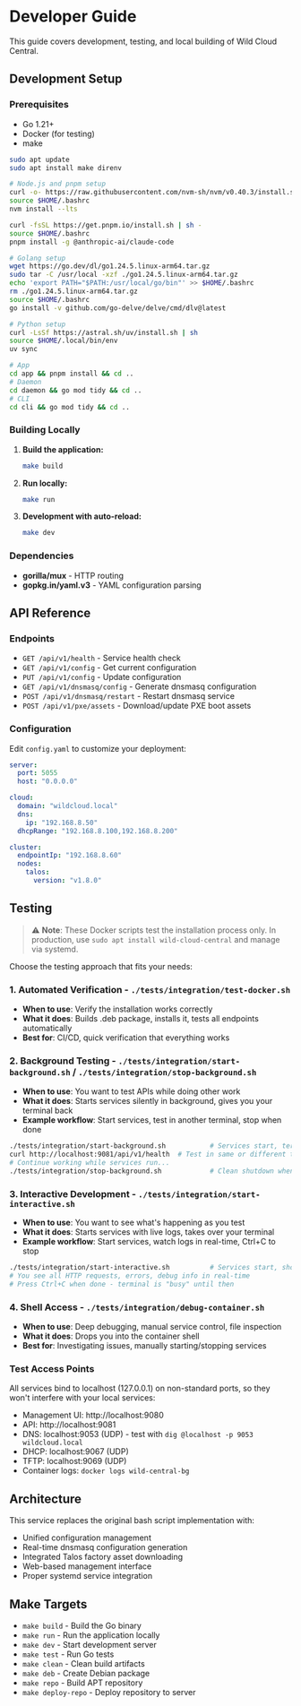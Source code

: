 # Developer Guide

This guide covers development, testing, and local building of Wild Cloud Central.

## Development Setup

### Prerequisites

- Go 1.21+
- Docker (for testing)
- make

```bash
sudo apt update
sudo apt install make direnv

# Node.js and pnpm setup
curl -o- https://raw.githubusercontent.com/nvm-sh/nvm/v0.40.3/install.sh | bash
source $HOME/.bashrc
nvm install --lts

curl -fsSL https://get.pnpm.io/install.sh | sh -
source $HOME/.bashrc
pnpm install -g @anthropic-ai/claude-code

# Golang setup
wget https://go.dev/dl/go1.24.5.linux-arm64.tar.gz
sudo tar -C /usr/local -xzf ./go1.24.5.linux-arm64.tar.gz
echo 'export PATH="$PATH:/usr/local/go/bin"' >> $HOME/.bashrc
rm ./go1.24.5.linux-arm64.tar.gz
source $HOME/.bashrc
go install -v github.com/go-delve/delve/cmd/dlv@latest

# Python setup
curl -LsSf https://astral.sh/uv/install.sh | sh
source $HOME/.local/bin/env
uv sync

# App
cd app && pnpm install && cd ..
# Daemon
cd daemon && go mod tidy && cd ..
# CLI
cd cli && go mod tidy && cd ..
```

### Building Locally

1. **Build the application:**
   ```bash
   make build
   ```

2. **Run locally:**
   ```bash
   make run
   ```

3. **Development with auto-reload:**
   ```bash
   make dev
   ```

### Dependencies
- **gorilla/mux** - HTTP routing
- **gopkg.in/yaml.v3** - YAML configuration parsing

## API Reference

### Endpoints

- `GET /api/v1/health` - Service health check
- `GET /api/v1/config` - Get current configuration
- `PUT /api/v1/config` - Update configuration
- `GET /api/v1/dnsmasq/config` - Generate dnsmasq configuration
- `POST /api/v1/dnsmasq/restart` - Restart dnsmasq service
- `POST /api/v1/pxe/assets` - Download/update PXE boot assets

### Configuration

Edit `config.yaml` to customize your deployment:

```yaml
server:
  port: 5055
  host: "0.0.0.0"

cloud:
  domain: "wildcloud.local"
  dns:
    ip: "192.168.8.50"
  dhcpRange: "192.168.8.100,192.168.8.200"

cluster:
  endpointIp: "192.168.8.60"
  nodes:
    talos:
      version: "v1.8.0"
```

## Testing

> ⚠️ **Note**: These Docker scripts test the installation process only. In production, use `sudo apt install wild-cloud-central` and manage via systemd.

Choose the testing approach that fits your needs:

### 1. Automated Verification - `./tests/integration/test-docker.sh`
- **When to use**: Verify the installation works correctly
- **What it does**: Builds .deb package, installs it, tests all endpoints automatically
- **Best for**: CI/CD, quick verification that everything works

### 2. Background Testing - `./tests/integration/start-background.sh` / `./tests/integration/stop-background.sh`  
- **When to use**: You want to test APIs while doing other work
- **What it does**: Starts services silently in background, gives you your terminal back
- **Example workflow**: Start services, test in another terminal, stop when done
```bash
./tests/integration/start-background.sh           # Services start, terminal returns immediately
curl http://localhost:9081/api/v1/health  # Test in same or different terminal
# Continue working while services run...
./tests/integration/stop-background.sh            # Clean shutdown when finished
```

### 3. Interactive Development - `./tests/integration/start-interactive.sh`
- **When to use**: You want to see what's happening as you test
- **What it does**: Starts services with live logs, takes over your terminal
- **Example workflow**: Start services, watch logs in real-time, Ctrl+C to stop
```bash
./tests/integration/start-interactive.sh          # Services start, shows live logs
# You see all HTTP requests, errors, debug info in real-time
# Press Ctrl+C when done - terminal is "busy" until then
```

### 4. Shell Access - `./tests/integration/debug-container.sh`
- **When to use**: Deep debugging, manual service control, file inspection
- **What it does**: Drops you into the container shell
- **Best for**: Investigating issues, manually starting/stopping services

### Test Access Points
All services bind to localhost (127.0.0.1) on non-standard ports, so they won't interfere with your local services:

- Management UI: http://localhost:9080
- API: http://localhost:9081
- DNS: localhost:9053 (UDP) - test with `dig @localhost -p 9053 wildcloud.local`
- DHCP: localhost:9067 (UDP)
- TFTP: localhost:9069 (UDP)
- Container logs: `docker logs wild-central-bg`

## Architecture

This service replaces the original bash script implementation with:
- Unified configuration management
- Real-time dnsmasq configuration generation
- Integrated Talos factory asset downloading
- Web-based management interface
- Proper systemd service integration

## Make Targets

- `make build` - Build the Go binary
- `make run` - Run the application locally
- `make dev` - Start development server
- `make test` - Run Go tests
- `make clean` - Clean build artifacts
- `make deb` - Create Debian package
- `make repo` - Build APT repository
- `make deploy-repo` - Deploy repository to server